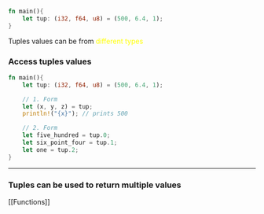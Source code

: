 ```Rust
fn main(){
	let tup: (i32, f64, u8) = (500, 6.4, 1);
}
```
Tuples values can be from <span style="color:#ffff00">different types</span>

### Access tuples values
```Rust
fn main(){
	let tup: (i32, f64, u8) = (500, 6.4, 1);

	// 1. Form
	let (x, y, z) = tup;
	println!("{x}"); // prints 500

	// 2. Form
	let five_hundred = tup.0;
	let six_point_four = tup.1;
	let one = tup.2;
}
```
---

### Tuples can be used to return multiple values
[[Functions]]